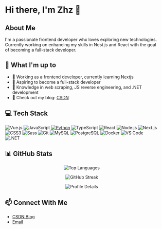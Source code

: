 # Hi there, I'm Zhz 👋

## About Me
I'm a passionate frontend developer who loves exploring new technologies. Currently working on enhancing my skills in Nest.js and React with the goal of becoming a full-stack developer.

## 🚀 What I'm up to
- 🌱 Working as a frontend developer, currently learning Nextjs
- 👯 Aspiring to become a full-stack developer
- 🔭 Knowledge in web scraping, JS reverse engineering, and .NET development
- 📝 Check out my blog: [CSDN](https://blog.csdn.net/qq_51688013?spm=1000.2115.3001.5343)

## 💻 Tech Stack
![Vue.js](https://img.shields.io/badge/-Vue.js-4FC08D?style=for-the-badge&logo=Vue.js&logoColor=ffffff)
![JavaScript](https://img.shields.io/badge/JavaScript-F7DF1E?style=for-the-badge&logo=JavaScript&logoColor=000000)
[![Python](https://img.shields.io/badge/-Python-3776AB?style=for-the-badge&logo=python&logoColor=ffffff)](https://www.python.org/)
![TypeScript](https://img.shields.io/badge/-TypeScript-3178C6?style=for-the-badge&logo=typescript&logoColor=ffffff)
![React](https://img.shields.io/badge/-React-61DAFB?style=for-the-badge&logo=react&logoColor=000000)
![Node.js](https://img.shields.io/badge/-Node.js-339933?style=for-the-badge&logo=node.js&logoColor=ffffff)
![Next.js](https://img.shields.io/badge/-Next.js-000000?style=for-the-badge&logo=next.js&logoColor=ffffff)
![CSS3](https://img.shields.io/badge/-CSS3-1572B6?style=for-the-badge&logo=css3&logoColor=ffffff)
![Sass](https://img.shields.io/badge/-Sass-CC6699?style=for-the-badge&logo=sass&logoColor=ffffff)
![Git](https://img.shields.io/badge/-Git-F05032?style=for-the-badge&logo=git&logoColor=ffffff)
![MySQL](https://img.shields.io/badge/-MySQL-4479A1?style=for-the-badge&logo=mysql&logoColor=ffffff)
![PostgreSQL](https://img.shields.io/badge/-PostgreSQL-336791?style=for-the-badge&logo=postgresql&logoColor=ffffff)
![Docker](https://img.shields.io/badge/-Docker-2496ED?style=for-the-badge&logo=docker&logoColor=ffffff)
![VS Code](https://img.shields.io/badge/-VS%20Code-007ACC?style=for-the-badge&logo=visual-studio-code&logoColor=ffffff)
![.NET](https://img.shields.io/badge/-.NET-512BD4?style=for-the-badge&logo=dotnet&logoColor=ffffff)

## 📊 GitHub Stats
<!-- 
<p align="center">
  <img src="https://github-readme-stats.vercel.app/api?username=Zhz4&show_icons=true&theme=radical" alt="Zhz4's GitHub Stats" />
</p> -->

<p align="center">
  <img src="https://github-readme-stats.vercel.app/api/top-langs/?username=Zhz4&layout=compact&theme=dark" alt="Top Languages" />
</p>

<p align="center">
  <img src="https://github-readme-streak-stats.herokuapp.com/?user=Zhz4&theme=dark&date_format=M%20j%5B%2C%20Y%5D" alt="GitHub Streak" />
</p>

<p align="center">
  <img src="https://github-profile-summary-cards.vercel.app/api/cards/profile-details?username=Zhz4&theme=dracula" alt="Profile Details" />
</p>

## 📫 Connect With Me
- [CSDN Blog](https://blog.csdn.net/qq_51688013?spm=1000.2115.3001.5343)
- [Email](mailto:1057213071@qq.com)
<!-- 
- [LinkedIn](https://linkedin.com/in/yourprofile)
- [Twitter](https://twitter.com/yourhandle)
-->
